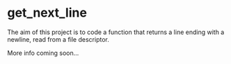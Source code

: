 # get_next_line
The aim of this project is to code a function that returns a line ending with a newline, read from a file descriptor.

More info coming soon...
